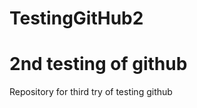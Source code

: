 # TestingGitHub2
2nd testing of github
====================
Repository for third try of testing github


